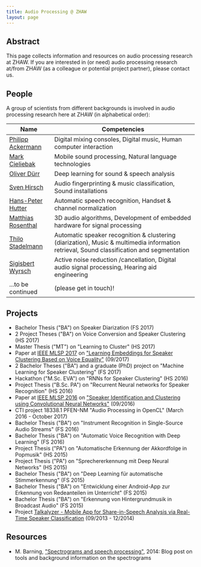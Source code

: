 ```yaml
---
title: Audio Processing @ ZHAW
layout: page
---
```


## Abstract

This page collects information and resources on audio processing research at ZHAW. If you are interested in (or need) audio processing research at/from ZHAW (as a colleague or potential project partner), please contact us.

## People

A group of scientists from different backgrounds is involved in audio processing research here at ZHAW (in alphabetical order):

| Name | Competencies | 
| --- | --- |
| [Philipp Ackermann](http://www.zhaw.ch/=acke) | Digital mixing consoles, Digital music, Human computer interaction |
| [Mark Cieliebak](http://www.zhaw.ch/=ciel) | Mobile sound processing, Natural language technologies |
| [Oliver Dürr](http://www.zhaw.ch/=dueo) | Deep learning for sound & speech analysis |
| [Sven Hirsch](http://www.zhaw.ch/=hirc) | Audio fingerprinting & music classification, Sound installations |
| [Hans-Peter Hutter](http://www.zhaw.ch/=huhp) | Automatic speech recognition, Handset & channel normalization |
| [Matthias Rosenthal](http://www.zhaw.ch/=rosn) | 3D audio algorithms, Development of embedded hardware for signal processing |
| [Thilo Stadelmann](http://www.zhaw.ch/=stdm) | Automatic speaker recognition & clustering (diarization), Music & multimedia information retrieval, Sound classification and segmentation |
| [Sigisbert Wyrsch](http://www.zhaw.ch/=wyrs) | Active noise reduction /cancellation, Digital audio signal processing, Hearing aid engineering |
| ...to be continued | (please get in touch)! |

## Projects

  * Bachelor Thesis ("BA") on Speaker Diarization (FS 2017)
  * 2 Project Theses ("BA") on Voice Conversion and Speaker Clustering (HS 2017)
  * Master Thesis ("MT") on "Learning to Cluster" (HS 2017)
  * Paper at [IEEE MLSP 2017](http://mlsp2017.conwiz.dk/home.htm) on ["Learning Embeddings for Speaker Clustering Based on Voice Equality"](https://www.zhaw.ch/no_cache/de/forschung/personen-publikationen-projekte/detailansicht-publikation/publikation/212963/) (09/2017)
  * 2 Bachelor Theses ("BA") and a graduate (PhD) project on "Machine Learning for Speaker Clustering" (FS 2017)
  * Hackathon ("M.Sc. EVA") on "RNNs for Speaker Clustering" (HS 2016)
  * Project Thesis ("B.Sc. PA") on "Recurrent Neural networks for Speaker Recognition" (HS 2016)
  * Paper at [IEEE MLSP 2016](http://mlsp2016.conwiz.dk/home.htm) on ["Speaker Identification and Clustering using Convolutional Neural Networks"](https://www.zhaw.ch/no_cache/de/forschung/personen-publikationen-projekte/detailansicht-publikation/publikation/210537/) (09/2016)
  * CTI project 18338.1 PFEN-NM "Audio Processing in OpenCL" (March 2016 - October 2017)
  * Bachelor Thesis ("BA") on "Instrument Recognition in Single-Source Audio Streams" (FS 2016)
  * Bachelor Thesis ("BA") on "Automatic Voice Recognition with Deep Learning" (FS 2016)
  * Project Thesis ("PA") on "Automatische Erkennung der Akkordfolge in Popmusik" (HS 2015)
  * Project Thesis ("PA") on "Sprechererkennung mit Deep Neural Networks" (HS 2015)
  * Bachelor Thesis ("BA") on "Deep Learning für automatische Stimmerkennung" (FS 2015)
  * Bachelor Thesis ("BA") on "Entwicklung einer Android-App zur Erkennung von Redeanteilen im Unterricht" (FS 2015)
  * Bachelor Thesis ("BA") on "Erkennung von Hintergrundmusik in Broadcast Audio" (FS 2015)
  * Project [Talkalyzer - Mobile App for Share-in-Speech Analysis via Real-Time Speaker Classification](http://www.zhaw.ch/fileadmin/php_includes/popup/projekt-detail.php?projektnr=1799) (09/2013 - 12/2014)

## Resources

  * M. Barning, ["Spectrograms and speech processing"](http://www.web3.lu/spectrogram-speech-processing/), 2014: Blog post on tools and background information on the spectrograms